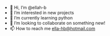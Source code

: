 - 👋 Hi, I’m @ellah-b
- 👀 I’m interested in new projects
- 🌱 I’m currently learning python
- 💞️ I’m looking to collaborate on something new!
- 📫 How to reach me ella-hb@hotmail.com

<!---
ellah-b/ellah-b is a ✨ special ✨ repository because its `README.md` (this file) appears on your GitHub profile.
You can click the Preview link to take a look at your changes.
--->
